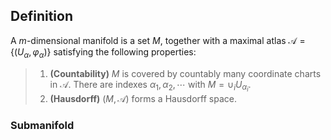 ## Definition

A $m$-dimensional manifold is a set $M$, together with a maximal atlas $\mathscr{A}=\{(U_\alpha,\varphi_\alpha)\}$ satisfying the following properties:

> 1. **(Countability)** $M$ is covered by countably many coordinate charts in $\mathscr{A}$. There are indexes $\alpha_1,\alpha_2,\cdots$ with $M=\cup_iU_{\alpha_i}$.
> 2. **(Hausdorff)** $(M,\mathscr{A})$ forms a Hausdorff space.

### Submanifold